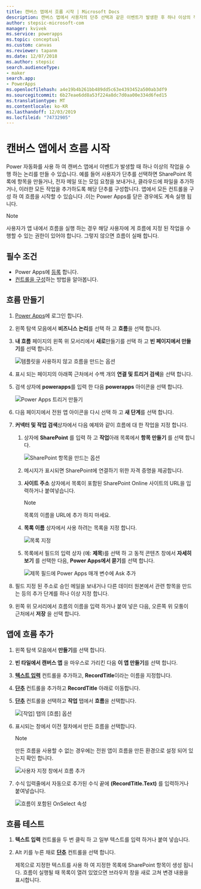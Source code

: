 ```yaml
---
title: 캔버스 앱에서 흐름 시작 | Microsoft Docs
description: 캔버스 앱에서 사용자의 단추 선택과 같은 이벤트가 발생한 후 하나 이상의 작업을 수행하는 흐름을 만듭니다.
author: stepsic-microsoft-com
manager: kvivek
ms.service: powerapps
ms.topic: conceptual
ms.custom: canvas
ms.reviewer: tapanm
ms.date: 12/07/2018
ms.author: stepsic
search.audienceType:
- maker
search.app:
- PowerApps
ms.openlocfilehash: a4e19b4b261bb489dd5c63e4393452a500ab3df9
ms.sourcegitcommit: 6b27eae6dd8a53f224a8dc7d0aa00e334d6fed15
ms.translationtype: MT
ms.contentlocale: ko-KR
ms.lasthandoff: 12/03/2019
ms.locfileid: "74732905"
---
```

# <a name="start-a-flow-in-a-canvas-app"></a>캔버스 앱에서 흐름 시작

Power 자동화를 사용 하 여 캔버스 앱에서 이벤트가 발생할 때 하나 이상의 작업을 수행 하는 논리를 만들 수 있습니다. 예를 들어 사용자가 단추를 선택하면 SharePoint 목록에 항목을 만들거나, 전자 메일 또는 모임 요청을 보내거나, 클라우드에 파일을 추가하거나, 이러한 모든 작업을 추가하도록 해당 단추를 구성합니다. 앱에서 모든 컨트롤을 구성 하 여 흐름을 시작할 수 있습니다 .이는 Power Apps를 닫은 경우에도 계속 실행 됩니다.

> [!NOTE]
> 사용자가 앱 내에서 흐름을 실행 하는 경우 해당 사용자에 게 흐름에 지정 된 작업을 수행할 수 있는 권한이 있어야 합니다. 그렇지 않으면 흐름이 실패 합니다.

## <a name="prerequisites"></a>필수 조건

- Power Apps에 [등록](../signup-for-powerapps.md) 합니다.
- [컨트롤을 구성](add-configure-controls.md)하는 방법을 알아봅니다.

## <a name="create-a-flow"></a>흐름 만들기

1. [Power Apps](https://make.powerapps.com?utm_source=padocs&utm_medium=linkinadoc&utm_campaign=referralsfromdoc)에 로그인 합니다.

1. 왼쪽 탐색 모음에서 **비즈니스 논리**를 선택 하 고 **흐름**을 선택 합니다.

1. **내 흐름** 페이지의 왼쪽 위 모서리에서 **새로**만들기를 선택 하 고 **빈 페이지에서 만들기**를 선택 합니다.

    ![템플릿을 사용하지 않고 흐름을 만드는 옵션](./media/using-logic-flows/create-from-blank.png)

1. 표시 되는 페이지의 아래쪽 근처에서 수백 개의 **연결 및 트리거 검색**을 선택 합니다.

1. 검색 상자에 **powerapps**를 입력 한 다음 **powerapps** 아이콘을 선택 합니다.

    ![Power Apps 트리거 만들기](./media/using-logic-flows/set-trigger.png)
    
1. 다음 페이지에서 전원 앱 아이콘을 다시 선택 하 고 **새 단계**를 선택 합니다.

1. **커넥터 및 작업 검색**상자에서 다음 예제와 같이 흐름에 대 한 작업을 지정 합니다.

   1. 상자에 **SharePoint** 를 입력 하 고 **작업**아래 목록에서 **항목 만들기** 를 선택 합니다.

       ![SharePoint 항목을 만드는 옵션](./media/using-logic-flows/create-sharepoint-item.png)

   1. 메시지가 표시되면 SharePoint에 연결하기 위한 자격 증명을 제공합니다.

   1. **사이트 주소** 상자에서 목록이 포함된 SharePoint Online 사이트의 URL을 입력하거나 붙여넣습니다.

       > [!NOTE]
       > 목록의 이름을 URL에 추가 하지 마세요.

   1. **목록 이름** 상자에서 사용 하려는 목록을 지정 합니다.
   
       ![목록 지정](./media/using-logic-flows/list-fields.png)

   1. 목록에서 필드의 입력 상자 (예: **제목**)를 선택 하 고 동적 콘텐츠 창에서 **자세히 보기** 를 선택한 다음, **Power Apps에서 묻기**를 선택 합니다. 

       ![제목 필드에 Power Apps 매개 변수에 Ask 추가](./media/using-logic-flows/ask-in-powerapps.png)

1. 필드 지정 된 주소로 승인 메일을 보내거나 다른 데이터 원본에서 관련 항목을 만드는 등의 추가 단계를 하나 이상 지정 합니다.

1. 왼쪽 위 모서리에서 흐름의 이름을 입력 하거나 붙여 넣은 다음, 오른쪽 위 모퉁이 근처에서 **저장** 을 선택 합니다.

## <a name="add-a-flow-to-an-app"></a>앱에 흐름 추가
1. 왼쪽 탐색 모음에서 **만들기**를 선택 합니다.

1. **빈 타일에서 캔버스 앱** 을 마우스로 가리킨 다음 **이 앱 만들기**를 선택 합니다.

1. **[텍스트 입력](controls/control-text-input.md)** 컨트롤을 추가하고, **RecordTitle**이라는 이름을 지정합니다.

1. **[단추](controls/control-button.md)** 컨트롤을 추가하고 **RecordTitle** 아래로 이동합니다.

1. **[단추](controls/control-button.md)** 컨트롤을 선택하고 **작업** 탭에서 **흐름**을 선택합니다.

    ![[작업] 탭의 [흐름] 옵션](./media/using-logic-flows/action-tab.png)

1. 표시되는 창에서 이전 절차에서 만든 흐름을 선택합니다.

    > [!NOTE]
   > 만든 흐름을 사용할 수 없는 경우에는 전원 앱이 흐름을 만든 환경으로 설정 되어 있는지 확인 합니다.

    ![사용자 지정 창에서 흐름 추가](./media/using-logic-flows/add-flow-from-pane.png)

1. 수식 입력줄에서 자동으로 추가된 수식 끝에 **(RecordTitle.Text)** 를 입력하거나 붙여넣습니다.

    ![흐름이 포함된 OnSelect 속성](./media/using-logic-flows/onselect-with-flow.png)

## <a name="test-the-flow"></a>흐름 테스트
1. **텍스트 입력** 컨트롤을 두 번 클릭 하 고 일부 텍스트를 입력 하거나 붙여 넣습니다.

1. Alt 키를 누른 채로 **[단추](controls/control-button.md)** 컨트롤을 선택 합니다.

    제목으로 지정한 텍스트를 사용 하 여 지정한 목록에 SharePoint 항목이 생성 됩니다. 흐름이 실행될 때 목록이 열려 있었으면 브라우저 창을 새로 고쳐 변경 내용을 표시합니다.
